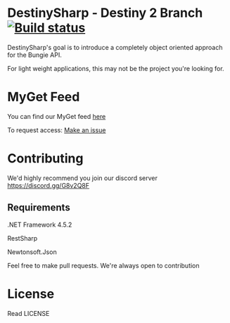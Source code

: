 # DestinySharp - Destiny 2 Branch[![Build status](https://ci.appveyor.com/api/projects/status/w7ig7d6dw8yl7yoq?svg=true)](https://ci.appveyor.com/project/Fires1/destinysharp)
DestinySharp's goal is to introduce a completely object oriented approach for the Bungie API.

For light weight applications, this may not be the project you're looking for.

# MyGet Feed 

You can find our MyGet feed [here](https://www.myget.org/feed/destinysharp/package/nuget/DestinySharp)

To request access: [Make an issue](https://github.com/Fires1/DestinySharp/issues/new)

# Contributing

We'd highly recommend you join our discord server https://discord.gg/G8v2Q8F

## Requirements

.NET Framework 4.5.2

RestSharp

Newtonsoft.Json

Feel free to make pull requests. We're always open to contribution

# License

Read LICENSE
